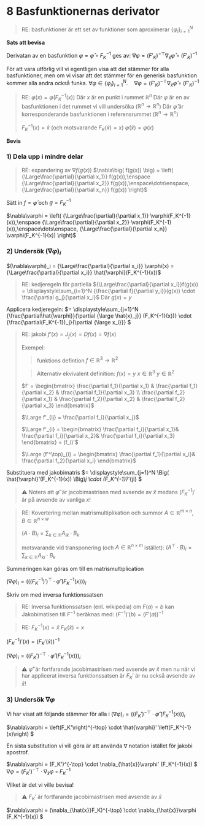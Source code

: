 # 8 Basfunktionernas derivator

> RE: basfunktioner är ett set av funktioner som aproximerar
> $\left\{ \varphi_i \right\}^N_{i=1}$

**Sats att bevisa**

Derivatan av en basfunktion $\varphi = \hat{\varphi} \circ F_K^{-1}$ ges av:
$\nabla \varphi = (F'_K)^{-\top} \nabla_{\hat{x}} \hat{\varphi} \circ (F'_K)^{-1}$

För att vara utförlig vill vi egentligen visa att det stämmer för alla basfunktioner, men om vi visar att det stämmer för en generisk basfunktion kommer alla andra också funka.
$\forall \varphi \in \left\{ \varphi_i \right\}^N_{i=1}.\quad
\nabla \varphi = (F'_K)^{-\top} \nabla_{\hat{x}} \hat{\varphi} \circ (F'_K)^{-1}$

> RE:
> $\varphi(x) = \hat{\varphi}(F_K^{-1}(x))$
> Där $x$ är en punkt i rummet $\mathbb{R}^n$
> Där $\varphi$ är en av basfunktionen i det rummet vi vill undersöka ($\mathbb{R}^n \to \mathbb{R}^n$)
> Där $\hat{\varphi}$ är korresponderande basfunktionen i referensrummet ($\mathbb{R}^n \to \mathbb{R}^n$)
>
> $F_K^{-1}(x) = \hat{x}$ (och motsvarande $F_K(\hat{x}) = x$)
> $\hat{\varphi}(\hat{x}) = \varphi(x)$

**Bevis**

### **1) Dela upp i mindre delar**

> RE: expandering av $\nabla f(g(x))$
> $\nabla\big( f(g(x)) \big) = \left(
   {\Large\frac{\partial}{\partial x_1}} f(g(x)),\enspace
   {\Large\frac{\partial}{\partial x_2}} f(g(x)),\enspace\dots\enspace,
   {\Large\frac{\partial}{\partial x_n}} f(g(x))
\right)$

Sätt in $f = \hat{\varphi}$ och $g = F_K^{-1}$

$\nabla\varphi = \left(
   {\Large\frac{\partial}{\partial x_1}} \varphi(F_K^{-1}(x)),\enspace
   {\Large\frac{\partial}{\partial x_2}} \varphi(F_K^{-1}(x)),\enspace\dots\enspace,
   {\Large\frac{\partial}{\partial x_n}} \varphi(F_K^{-1}(x))
\right)$

### **2) Undersök $(\nabla\varphi)_i$**
$(\nabla\varphi)_i = {\Large\frac{\partial}{\partial x_i}} \varphi(x) = {\Large\frac{\partial}{\partial x_i}} \hat{\varphi}(F_K^{-1}(x))$

> RE: kedjeregeln för partiella
> ${\Large\frac{\partial}{\partial x_i}}f(g(x)) =
\displaystyle\sum_{i=1}^N {\frac{\partial f}{\partial y_i}}(g(x)) \cdot \frac{\partial g_j}{\partial x_i}$
> Där $g(x) = y$

Applicera kedjeregeln:
$= \displaystyle\sum_{j=1}^N
   {\frac{\partial\hat{\varphi}}{\partial {\large \hat{x}_j}} (F_K^{-1}(x))}
   \cdot
   {\frac{\partial(F_K^{-1})_j}{\partial {\large x_i}}}
$

> RE: jakobi
> $f'(x) = J_f(x) = Df(x) = \nabla f(x)$
>
> Exempel:
>> funktions defintion
>> $f \in \mathbb{R}^3 \to \mathbb{R}^2$
>
>> Alternativ ekvivalent definition:
>> $f(x) = y$
>> $x \in \mathbb{R}^3$
>> $y \in \mathbb{R}^2$
>
> $f' = \begin{bmatrix}
\frac{\partial f_1}{\partial x_1} & \frac{\partial f_1}{\partial x_2} & \frac{\partial f_1}{\partial x_3}
\\
\frac{\partial f_2}{\partial x_1} & \frac{\partial f_2}{\partial x_2} & \frac{\partial f_2}{\partial x_3}
> \end{bmatrix}$
>
> $\Large f'_{ij} = \frac{\partial f_i}{\partial x_j}$
>
> $\Large f'_{i} = \begin{bmatrix}
\frac{\partial f_i}{\partial x_1}&
\frac{\partial f_i}{\partial x_2}&
\frac{\partial f_i}{\partial x_3}
\end{bmatrix} = (f_i)'$
>
> $\Large (f'^\top)_{i} = \begin{bmatrix}
\frac{\partial f_1}{\partial x_i}&
\frac{\partial f_2}{\partial x_i}
\end{bmatrix}$

Substituera med jakobimatris
$= \displaystyle\sum_{j=1}^N
   \Big(
      \hat{\varphi}'(F_K^{-1}(x))
   \Big)_j
   \cdot
   (F_K^{-1})'_{ji}
$
> ⚠️ Notera att $\hat{\varphi}'$ är jacobimastrisen med avsende av $\hat{x}$ medans $(F_K^{-1})'$ är på avsende av vanliga $x$!

> RE: Kovertering mellan matrismultiplikation och summor
> $A \in \mathbb{R}^{m \times n}$, $B \in \mathbb{R}^{n \times w}$
>
> $(A \cdot B)_i = \displaystyle\sum_{k\in\mathbb{K}} A_{ik} \cdot B_{k}$
>
> motsvarande vid transponering (och $A \in \mathbb{R}^{n \times m}$ istället):
> $(A^\top \cdot B)_i = \displaystyle\sum_{k\in\mathbb{K}} A_{ki} \cdot B_{k}$

Summeringen kan göras om till en matrismultiplication

$(\nabla\varphi)_i = \left(
   \left(
      \left(
         F_K^{-1}
      \right)'
   \right)^\top
   \cdot
   \hat{\varphi}'
   \left(
      F_K^{-1}(x)
   \right)
\right)_i$

Skriv om med inversa funktionssatsen

> RE: Inversa funktionssatsen (enl. wikipedia)
> om $F(a) = b$ kan Jakobimatisen till $F^{-1}$ beräknas med:
> $(F^{-1})'(b) = (F'(a))^{-1}$

> RE:
> $F_K^{-1}(x) = \hat{x}$
> $F_K(\hat{x}) = x$

$(F_K^{-1})'(x) = (F_K'(\hat{x}))^{-1}$

$(\nabla\varphi)_i = \left(
   \left(F_K'\right)^{-\top}
   \cdot
   \hat{\varphi}'
   \left(F_K^{-1}(x)\right)
\right)_i$


> ⚠️ $\hat{\varphi}'$ är fortfarande jacobimastrisen med avsende av $\hat{x}$
men nu när vi har applicerat inversa funktionssatsen är $F_K'$ är nu också avsende av $\hat{x}$!

### **3) Undersök $\nabla\varphi$**

Vi har visat att följande stämmer för alla i
$(\nabla\varphi)_i = \left(
   \left(F_K'\right)^{-\top}
   \cdot
   \hat{\varphi}'
   \left(F_K^{-1}(x)\right)
\right)_i$

$\nabla\varphi =
   \left(F_K'\right)^{-\top}
   \cdot
   \hat{\varphi}'
   \left(F_K^{-1}(x)\right)
$

En sista substitution vi vill göra är att använda $\nabla$ notation istället för jakobi apostrof.

$\nabla\varphi =
   (F_K')^{-\top}
   \cdot
   \nabla_{\hat{x}}\varphi'
   (F_K^{-1}(x))
$
$\nabla\varphi = (F_K')^{-\top} \cdot \nabla_{\hat{x}}\varphi \circ F_K^{-1}$

Vilket är det vi ville bevisa!

> ⚠️ $F_K'$ är fortfarande jacobimastrisen med avsende av $\hat{x}$

$\nabla\varphi =
   (\nabla_{\hat{x}}F_K)^{-\top}
   \cdot
   \nabla_{\hat{x}}\varphi
   (F_K^{-1}(x))
$
